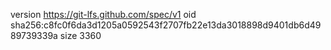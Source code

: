 version https://git-lfs.github.com/spec/v1
oid sha256:c8fc0f6da3d1205a0592543f2707fb22e13da3018898d9401db6d4989739339a
size 3360
